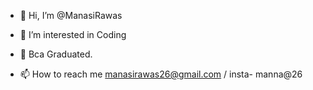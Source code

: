 - 👋 Hi, I’m @ManasiRawas
- 👀 I’m interested in Coding
- 🌱 Bca Graduated.

- 📫 How to reach me manasirawas26@gmail.com / insta- manna@26

<!---
ManasiRawas/ManasiRawas is a ✨ special ✨ repository because its `README.md` (this file) appears on your GitHub profile.
You can click the Preview link to take a look at your changes.
--->
